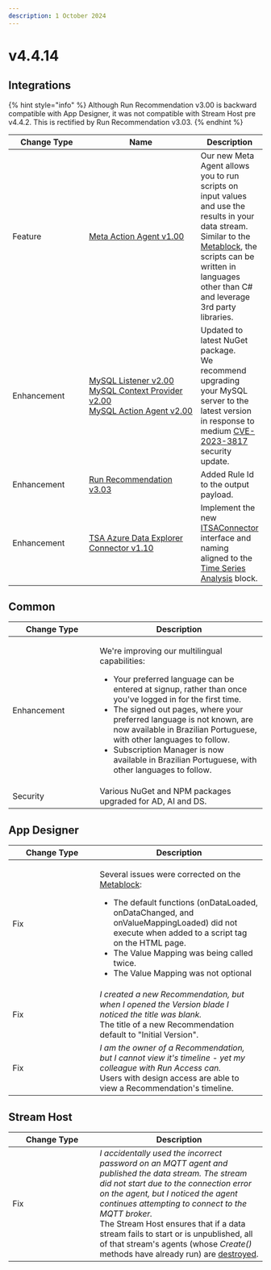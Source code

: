 ```yaml
---
description: 1 October 2024
---
```


# v4.4.14

## Integrations

{% hint style="info" %}
Although Run Recommendation v3.00 is backward compatible with App Designer, it was not compatible with Stream Host pre v4.4.2. This is rectified by Run Recommendation v3.03.
{% endhint %}

<table><thead><tr><th width="155">Change Type</th><th width="250">Name</th><th>Description</th></tr></thead><tbody><tr><td>Feature</td><td><a href="https://xmpro.gitbook.io/meta/">Meta Action Agent v1.00</a></td><td>Our new Meta Agent allows you to run scripts on input values and use the results in your data stream.<br>Similar to the <a href="../blocks-toolbox/advanced/metablock.md">Metablock</a>, the scripts can be written in languages other than C# and leverage 3rd party libraries.</td></tr><tr><td>Enhancement</td><td><a href="https://xmpro.gitbook.io/mysql">MySQL Listener v2.00<br>MySQL Context Provider v2.00<br>MySQL Action Agent v2.00</a></td><td>Updated to latest NuGet package.<br>We recommend upgrading your MySQL server to the latest version in response to medium <a href="https://security.netapp.com/advisory/ntap-20231027-0008/">CVE-2023-3817</a> security update.</td></tr><tr><td>Enhancement</td><td><a href="https://xmpro.gitbook.io/run-recommendation/">Run Recommendation v3.03</a></td><td>Added Rule Id to the output payload.</td></tr><tr><td>Enhancement</td><td><a href="https://xmpro.gitbook.io/tsa-azure-data-explorer-connector">TSA Azure Data Explorer Connector v1.10</a></td><td>Implement the new <a href="../how-tos/connectors/building-connectors.md#itsaconnector">ITSAConnector</a> interface and naming aligned to the <a href="../blocks-toolbox/visualizations/time-series-analysis.md">Time Series Analysis</a> block.</td></tr></tbody></table>

## Common

<table><thead><tr><th width="157">Change Type</th><th>Description</th></tr></thead><tbody><tr><td>Enhancement</td><td><p>We're improving our multilingual capabilities:</p><ul><li>Your preferred language can be entered at signup, rather than once you've logged in for the first time.</li><li>The signed out pages, where your preferred language is not known, are now available in Brazilian Portuguese, with other languages to follow.</li><li>Subscription Manager is now available in Brazilian Portuguese, with other languages to follow.</li></ul></td></tr><tr><td>Security</td><td>Various NuGet and NPM packages upgraded for AD, AI and DS.</td></tr></tbody></table>

## App Designer

<table><thead><tr><th width="157">Change Type</th><th>Description</th></tr></thead><tbody><tr><td>Fix</td><td><p>Several issues were corrected on the <a href="../blocks-toolbox/advanced/metablock.md">Metablock</a>:</p><ul><li>The default functions (onDataLoaded, onDataChanged, and onValueMappingLoaded) did not execute when added to a script tag on the HTML page.</li><li>The Value Mapping was being called twice.</li><li>The Value Mapping was not optional</li></ul></td></tr><tr><td>Fix</td><td><em>I created a new Recommendation, but when I opened the Version blade I noticed the title was blank.</em><br>The title of a new Recommendation default to "Initial Version".</td></tr><tr><td>Fix</td><td><em>I am the owner of a Recommendation, but I cannot view it's timeline - yet my colleague with Run Access can.</em><br>Users with design access are able to view a Recommendation's timeline.</td></tr></tbody></table>

## Stream Host

<table><thead><tr><th width="157">Change Type</th><th>Description</th></tr></thead><tbody><tr><td>Fix</td><td><em>I accidentally used the incorrect password on an MQTT agent and published the data stream. The stream did not start due to the connection error on the agent, but I noticed the agent continues attempting to connect to the MQTT broker.</em><br>The Stream Host ensures that if a data stream fails to start or is unpublished, all of that stream's agents (whose <em>Create()</em> methods have already run) are <a href="../how-tos/agents/building-agents.md#destroy">destroyed</a>.</td></tr></tbody></table>
